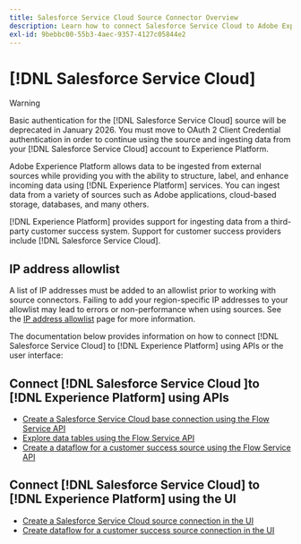 ```yaml
---
title: Salesforce Service Cloud Source Connector Overview
description: Learn how to connect Salesforce Service Cloud to Adobe Experience Platform using APIs or the user interface.
exl-id: 9bebbc00-55b3-4aec-9357-4127c05844e2
---
```

# [!DNL Salesforce Service Cloud]

>[!WARNING]
>
>Basic authentication for the [!DNL Salesforce Service Cloud] source will be deprecated in January 2026. You must move to OAuth 2 Client Credential authentication in order to continue using the source and ingesting data from your [!DNL Salesforce Service Cloud] account to Experience Platform.

Adobe Experience Platform allows data to be ingested from external sources while providing you with the ability to structure, label, and enhance incoming data using [!DNL Experience Platform] services. You can ingest data from a variety of sources such as Adobe applications, cloud-based storage, databases, and many others.

[!DNL Experience Platform] provides support for ingesting data from a third-party customer success system. Support for customer success providers include [!DNL Salesforce Service Cloud].

## IP address allowlist

A list of IP addresses must be added to an allowlist prior to working with source connectors. Failing to add your region-specific IP addresses to your allowlist may lead to errors or non-performance when using sources. See the [IP address allowlist](../../ip-address-allow-list.md) page for more information.

The documentation below provides information on how to connect [!DNL Salesforce Service Cloud] to [!DNL Experience Platform] using APIs or the user interface:

## Connect [!DNL Salesforce Service Cloud ]to [!DNL Experience Platform] using APIs

- [Create a Salesforce Service Cloud base connection using the Flow Service API](../../tutorials/api/create/customer-success/salesforce-service-cloud.md)
- [Explore data tables using the Flow Service API](../../tutorials/api/explore/tabular.md)
- [Create a dataflow for a customer success source using the Flow Service API](../../tutorials/api/collect/customer-success.md)

## Connect [!DNL Salesforce Service Cloud] to [!DNL Experience Platform] using the UI

- [Create a Salesforce Service Cloud source connection in the UI](../../tutorials/ui/create/customer-success/salesforce-service-cloud.md)
- [Create dataflow for a customer success source connection in the UI](../../tutorials/ui/dataflow/customer-success.md)

